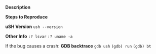 **Description**

**Steps to Reproduce**

**uSH Version** `ush --version`

**Other Info**
`:? lsvar`
`:? uname -a`

If the bug causes a crash:
**GDB backtrace**
`gdb ush`
`(gdb) run`
`(gdb) bt`